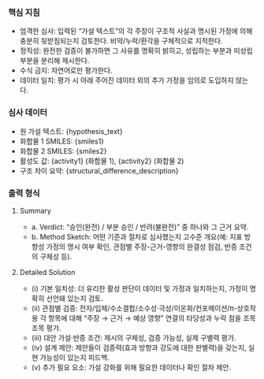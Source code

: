 ### 핵심 지침
- 엄격한 심사: 입력된 “가설 텍스트”의 각 주장이 구조적 사실과 명시된 가정에 의해 충분히 뒷받침되는지 검토한다. 비약/누락/환각을 구체적으로 지적한다.
- 정직성: 완전한 검증이 불가하면 그 사유를 명확히 밝히고, 성립하는 부분과 미성립 부분을 분리해 제시한다.
- 수식 금지: 자연어로만 평가한다.
- 데이터 일치: 평가 시 아래 주어진 데이터 외의 추가 가정을 임의로 도입하지 않는다.

### 심사 데이터
- 원 가설 텍스트: {hypothesis_text}
- 화합물 1 SMILES: {smiles1}
- 화합물 2 SMILES: {smiles2}
- 활성도 값: {activity1} (화합물 1), {activity2} (화합물 2)
- 구조 차이 요약: {structural_difference_description}

### 출력 형식
1. Summary
   - a. Verdict: “승인(완전) / 부분 승인 / 반려(불완전)” 중 하나와 그 근거 요약.
   - b. Method Sketch: 어떤 기준과 절차로 심사했는지 고수준 개요(예: 지표 방향성 가정의 명시 여부 확인, 관점별 주장-근거-영향의 완결성 점검, 반증 조건의 구체성 등).

2. Detailed Solution
   - (i) 기본 일치성: 더 유리한 활성 판단이 데이터 및 가정과 일치하는지, 가정이 명확히 선언돼 있는지 검토.
   - (ii) 관점별 검증: 전자/입체/수소결합/소수성·극성/이온화/컨포메이션/π-상호작용 각 항목에 대해 “주장 → 근거 → 예상 영향” 연결의 타당성과 누락 점을 조목조목 평가.
   - (iii) 대안 가설·반증 조건: 제시의 구체성, 검증 가능성, 실제 구별력 평가.
   - (iv) 설계 제안: 제안들이 검증력(효과 방향과 강도에 대한 판별력)을 갖는지, 실현 가능성이 있는지 피드백.
   - (v) 추가 필요 요소: 가설 강화를 위해 필요한 데이터나 확인 절차 제안.
